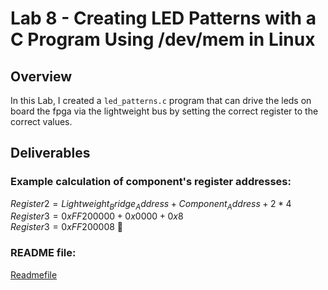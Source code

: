 ##
# Lab 8 - Creating LED Patterns with a C Program Using /dev/mem in Linux
## Overview
In this Lab, I created a `led_patterns.c` program that can drive the leds on board the fpga via the lightweight bus by setting the correct register to the correct values.
## Deliverables
### Example calculation of component's register addresses:
$`Register2 = Lightweight_Bridge_Address + Component_Address + 2 * 4`$  
$`Register3 = 0xFF200000 + 0x0000 + 0x8`$  
$`Register3 = 0xFF200008`$  

### README file:
[Readmefile](../sw/led-patterns/README.md)
##